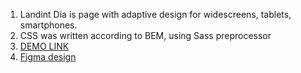1. Landint Dia is page with adaptive design for widescreens, tablets, smartphones.
2. CSS was written according to BEM, using Sass preprocessor
3. [DEMO LINK](https://io-med.github.io/landing-dia/) 
4. [Figma design](https://www.figma.com/file/7qwsWggv9BAxMi2VPhBuPr/Air-(formerly-Dia)?node-id=9138%3A35)
